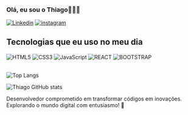 ### Olá, eu sou o Thiago🙋🏻‍♂
[![Linkedin](https://img.shields.io/badge/LinkedIn-0077B5?style=for-the-badge&logo=linkedin&logoColor=white)](https://www.linkedin.com/in/thiagodevbr/)
[![instagram](https://img.shields.io/badge/Instagram-E4405F?style=for-the-badge&logo=instagram&logoColor=white)](https://instagram.com/luizdevbr?igshid=OGQ5ZDc2ODk2ZA%3D%3D&utm_source=qr)

## Tecnologias que eu uso no meu dia 

<div style="display: inline_block">
<img align="center" alt="HTML5" src="https://img.shields.io/badge/HTML5-E34F26?style=for-the-badge&logo=html5&logoColor=white" />
<img align="center" alt="CSS3" src="https://img.shields.io/badge/CSS3-1572B6?style=for-the-badge&logo=css3&logoColor=white" />
<img align="center" alt="JavaScript" src="https://img.shields.io/badge/JavaScript-F7DF1E?style=for-the-badge&logo=javascript&logoColor=black" />
<img align="center" alt="REACT" src="https://img.shields.io/badge/React-20232A?style=for-the-badge&logo=react&logoColor=61DAFB"/>
<img align="center" alt="BOOTSTRAP" src="https://img.shields.io/badge/Bootstrap-563D7C?style=for-the-badge&logo=bootstrap&logoColor=white"/>

</div><br>


![Top Langs](https://github-readme-stats.vercel.app/api/top-langs/?username=devluizbr&layout=compact)

![Thiago GitHub stats](https://github-readme-stats.vercel.app/api?username=devluizbr&show_icons=true&theme=dark)

Desenvolvedor comprometido em transformar códigos em inovações. Explorando o mundo digital com entusiasmo! 🚀
